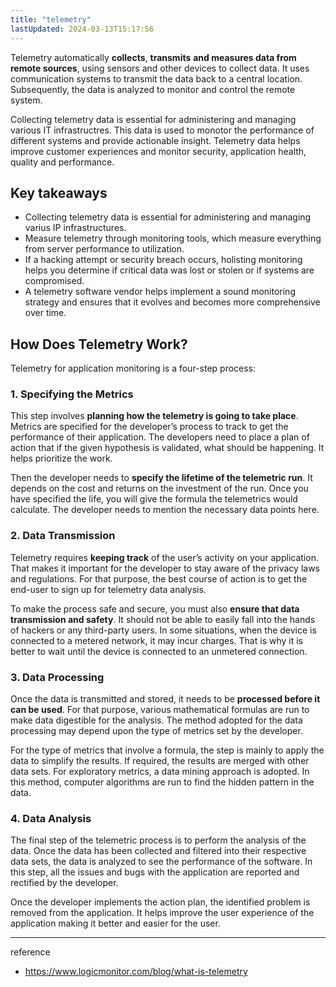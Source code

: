 ```yaml
---
title: "telemetry"
lastUpdated: 2024-03-13T15:17:56
---
```


Telemetry automatically **collects**, **transmits** **and measures data from remote sources**, using sensors and other devices to collect data. It uses communication systems to transmit the data back to a central location. Subsequently, the data is analyzed to monitor and control the remote system.

Collecting telemetry data is essential for administering and managing various IT infrastructres. This data is used to monotor the performance of different systems and provide actionable insight. Telemetry data helps improve customer experiences and monitor security, application health, quality and performance.

## Key takeaways

- Collecting telemetry data is essential for administering and managing varius IP infrastructures.
- Measure telemetry through monitoring tools, which measure everything from server performance to utilization.
- If a hacking attempt or security breach occurs, holisting monitoring helps you determine if critical data was lost or stolen or if systems are compromised.
- A telemetry software vendor helps implement a sound monitoring strategy and ensures that it evolves and becomes more comprehensive over time.

## How Does Telemetry Work?

Telemetry for application monitoring is a four-step process:

### 1. Specifying the Metrics

This step involves **planning how the telemetry is going to take place**. Metrics are specified for the developer’s process to track to get the performance of their application. The developers need to place a plan of action that if the given hypothesis is validated, what should be happening. It helps prioritize the work.

Then the developer needs to **specify the lifetime of the telemetric run**. It depends on the cost and returns on the investment of the run. Once you have specified the life, you will give the formula the telemetrics would calculate. The developer needs to mention the necessary data points here.

### 2. Data Transmission 

Telemetry requires **keeping track** of the user’s activity on your application. That makes it important for the developer to stay aware of the privacy laws and regulations. For that purpose, the best course of action is to get the end-user to sign up for telemetry data analysis.

To make the process safe and secure, you must also **ensure that data transmission and safety**. It should not be able to easily fall into the hands of hackers or any third-party users. In some situations, when the device is connected to a metered network, it may incur charges. That is why it is better to wait until the device is connected to an unmetered connection.

### 3. Data Processing

Once the data is transmitted and stored, it needs to be **processed before it can be used**. For that purpose, various mathematical formulas are run to make data digestible for the analysis. The method adopted for the data processing may depend upon the type of metrics set by the developer.

For the type of metrics that involve a formula, the step is mainly to apply the data to simplify the results. If required, the results are merged with other data sets. For exploratory metrics, a data mining approach is adopted. In this method, computer algorithms are run to find the hidden pattern in the data.

### 4. Data Analysis

The final step of the telemetric process is to perform the analysis of the data. Once the data has been collected and filtered into their respective data sets, the data is analyzed to see the performance of the software. In this step, all the issues and bugs with the application are reported and rectified by the developer. 

Once the developer implements the action plan, the identified problem is removed from the application. It helps improve the user experience of the application making it better and easier for the user. 

---
reference
- https://www.logicmonitor.com/blog/what-is-telemetry
